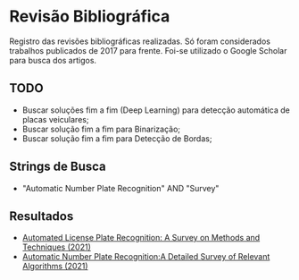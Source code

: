 # Revisão Bibliográfica

Registro das revisões bibliográficas realizadas. Só foram considerados trabalhos publicados de 2017 para frente. Foi-se utilizado o Google Scholar para busca dos artigos.

## TODO 

- Buscar soluções fim a fim (Deep Learning) para detecção automática de placas veiculares;
- Buscar solução fim a fim para Binarização;
- Buscar solução fim a fim para Detecção de Bordas;


## Strings de Busca

- "Automatic Number Plate Recognition" AND "Survey"


## Resultados


- [Automated License Plate Recognition: A Survey on Methods and Techniques (2021)](https://ieeexplore.ieee.org/abstract/document/9310202)
- [Automatic Number Plate Recognition:A Detailed Survey of Relevant Algorithms (2021)](https://www.ncbi.nlm.nih.gov/pmc/articles/PMC8123416/)